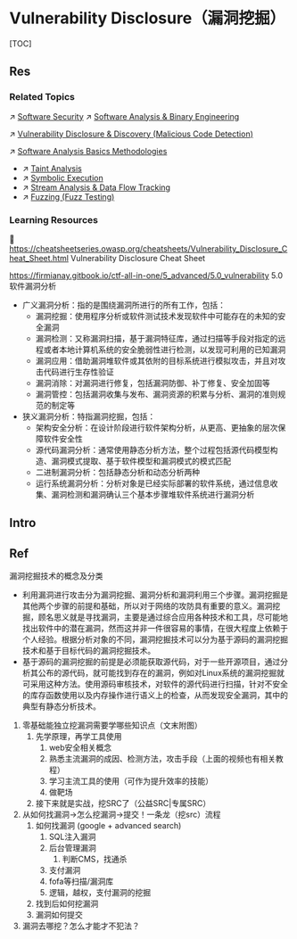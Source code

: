 # Vulnerability Disclosure（漏洞挖掘）

[TOC]



## Res
### Related Topics
↗ [Software Security](../../Software%20Security.md)
↗ [Software Analysis & Binary Engineering](../../🪆%20Software%20Analysis%20&%20Binary%20Engineering/Software%20Analysis%20&%20Binary%20Engineering.md)

↗ [Vulnerability Disclosure & Discovery (Malicious Code Detection)](../../🪆%20Software%20Analysis%20&%20Binary%20Engineering/Vulnerability%20Disclosure%20&%20Discovery%20(Malicious%20Code%20Detection)/Vulnerability%20Disclosure%20&%20Discovery%20(Malicious%20Code%20Detection).md)

↗ [Software Analysis Basics Methodologies](../../🪆%20Software%20Analysis%20&%20Binary%20Engineering/📌%20Software%20Analysis%20Basics%20Methodologies/Software%20Analysis%20Basics%20Methodologies.md)
- ↗ [Taint Analysis](../../🪆%20Software%20Analysis%20&%20Binary%20Engineering/Vulnerability%20Disclosure%20&%20Discovery%20(Malicious%20Code%20Detection)/Stream%20Analysis%20&%20Data%20Flow%20Tracking/Taint%20Analysis.md)
- ↗ [Symbolic Execution](../../🪆%20Software%20Analysis%20&%20Binary%20Engineering/📌%20Software%20Analysis%20Basics%20Methodologies/🙇‍♂️%20Formal%20Methods%20&%20Formal%20Verification%20(FV)/Symbolic%20Execution.md)
- ↗ [Stream Analysis & Data Flow Tracking](../../🪆%20Software%20Analysis%20&%20Binary%20Engineering/Vulnerability%20Disclosure%20&%20Discovery%20(Malicious%20Code%20Detection)/Stream%20Analysis%20&%20Data%20Flow%20Tracking/Stream%20Analysis%20&%20Data%20Flow%20Tracking.md)
- ↗ [Fuzzing (Fuzz Testing)](../../🪆%20Software%20Analysis%20&%20Binary%20Engineering/Vulnerability%20Disclosure%20&%20Discovery%20(Malicious%20Code%20Detection)/Fuzzing%20(Fuzz%20Testing)/Fuzzing%20(Fuzz%20Testing).md)


### Learning Resources
📂 https://cheatsheetseries.owasp.org/cheatsheets/Vulnerability_Disclosure_Cheat_Sheet.html
Vulnerability Disclosure Cheat Sheet

https://firmianay.gitbook.io/ctf-all-in-one/5_advanced/5.0_vulnerability
5.0 软件漏洞分析
- 广义漏洞分析：指的是围绕漏洞所进行的所有工作，包括：
    - 漏洞挖掘：使用程序分析或软件测试技术发现软件中可能存在的未知的安全漏洞
    - 漏洞检测：又称漏洞扫描，基于漏洞特征库，通过扫描等手段对指定的远程或者本地计算机系统的安全脆弱性进行检测，以发现可利用的已知漏洞
    - 漏洞应用：借助漏洞堆软件或其依附的目标系统进行模拟攻击，并且对攻击代码进行生存性验证
    - 漏洞消除：对漏洞进行修复，包括漏洞防御、补丁修复、安全加固等
    - 漏洞管控：包括漏洞收集与发布、漏洞资源的积累与分析、漏洞的准则规范的制定等
- 狭义漏洞分析：特指漏洞挖掘，包括：
    - 架构安全分析：在设计阶段进行软件架构分析，从更高、更抽象的层次保障软件安全性
    - 源代码漏洞分析：通常使用静态分析方法，整个过程包括源代码模型构造、漏洞模式提取、基于软件模型和漏洞模式的模式匹配
    - 二进制漏洞分析：包括静态分析和动态分析两种
    - 运行系统漏洞分析：分析对象是已经实际部署的软件系统，通过信息收集、漏洞检测和漏洞确认三个基本步骤堆软件系统进行漏洞分析



## Intro



## Ref
[漏洞挖掘技术的概念及分类 | 武汉市国家保密局]: http://bmj.wuhan.gov.cn/bmdt/zyjs/202008/t20200820_1429170.shtml
漏洞挖掘技术的概念及分类
- 利用漏洞进行攻击分为漏洞挖掘、漏洞分析和漏洞利用三个步骤。漏洞挖掘是其他两个步骤的前提和基础，所以对于网络的攻防具有重要的意义。漏洞挖掘，顾名思义就是寻找漏洞，主要是通过综合应用各种技术和工具，尽可能地找出软件中的潜在漏洞，然而这并非一件很容易的事情，在很大程度上依赖于个人经验。根据分析对象的不同，漏洞挖掘技术可以分为基于源码的漏洞挖掘技术和基于目标代码的漏洞挖掘技术。
- 基于源码的漏洞挖掘的前提是必须能获取源代码，对于一些开源项目，通过分析其公布的源代码，就可能找到存在的漏洞，例如对Linux系统的漏洞挖掘就可采用这种方法。使用源码审核技术，对软件的源代码进行扫描，针对不安全的库存函数使用以及内存操作进行语义上的检查，从而发现安全漏洞，其中的典型有静态分析技术。

[👍 年轻人如何挖掘第一个RCE | SeedBug]: https://paper.seebug.org/1809/

[新手如何学习挖漏洞？看这篇就够了【网络安全】| infoQ]: https://xie.infoq.cn/article/16ce487cc2a630a4a9783110a

[👍 漏洞挖掘与工具]: https://github.com/JnuSimba/MiscSecNotes/blob/master/工具与思路/漏洞挖掘与工具.md
[👍 零基础如何学习挖漏洞（技巧篇）]: https://www.zhihu.com/tardis/zm/art/426615639?source_id=1003
1. 零基础能独立挖漏洞需要学哪些知识点（文末附图） 
	1. 先学原理，再学工具使用
		1. web安全相关概念
		2. 熟悉主流漏洞的成因、检测方法，攻击手段（上面的视频也有相关教程）
		3. 学习主流工具的使用（可作为提升效率的技能）
		4. 做靶场
	2. 接下来就是实战，挖SRC了（公益SRC|专属SRC）
2. 从如何找漏洞->怎么挖漏洞->提交！一条龙（挖src）流程  
	1. 如何找漏洞 (google + advanced search)
		1. SQL注入漏洞
		2. 后台管理漏洞
			1. 判断CMS，找通杀
		3. 支付漏洞
		4. fofa等扫描/漏洞库
		5. 逻辑，越权，支付漏洞的挖掘
	2. 找到后如何挖漏洞
	3. 漏洞如何提交
3. 漏洞去哪挖？怎么才能才不犯法？
